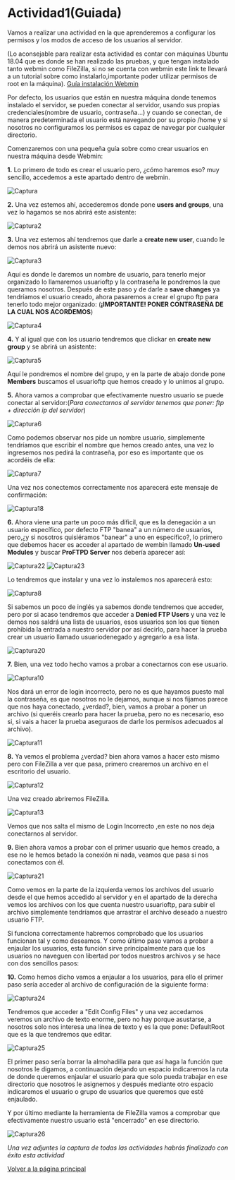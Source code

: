 # Actividad1(Guiada)

Vamos a realizar una actividad en la que aprenderemos a configurar los permisos y los modos de acceso de los usuarios al servidor.

(Lo aconsejable para realizar esta actividad es contar con máquinas Ubuntu 18.04 que es donde se han realizado las pruebas, y que tengan instalado tanto webmin como FileZilla, si no se cuenta con webmin este link te llevará a un tutorial sobre como instalarlo,importante poder utilizar permisos de root en la máquina). [Guía instalación Webmin](https://clouding.io/kb/como-instalar-webmin-en-ubuntu-18-04/)

Por defecto, los usuarios que están en nuestra máquina donde tenemos instalado el servidor, se pueden conectar al servidor, usando sus propias credenciales(nombre de usuario, contraseña...) y cuando se conectan, de manera predeterminada el usuario está navegando por su propio /home y si nosotros no configuramos los permisos es capaz de navegar por cualquier directorio.

Comenzaremos con una pequeña guía sobre como crear usuarios en nuestra máquina desde Webmin:

**1.** Lo primero de todo es crear el usuario pero, ¿cómo haremos eso? muy sencillo, accedemos a este apartado dentro de webmin.

![Captura](./imagenes/Captura.PNG)

**2.** Una vez estemos ahí, accederemos donde pone **users and groups**, una vez lo hagamos se nos abrirá este asistente:

![Captura2](./imagenes/Captura2.PNG)

**3.** Una vez estemos ahí tendremos que darle a **create new user**, cuando le demos nos abrirá un asistente nuevo:

![Captura3](./imagenes/Captura3.PNG)

Aquí es donde le daremos un nombre de usuario, para tenerlo mejor organizado lo llamaremos usuarioftp y la contraseña le pondremos la que queramos nosotros. Después de este paso y de darle a **save changes** ya tendríamos el usuario creado, ahora pasaremos a crear el grupo ftp para tenerlo todo mejor organizado:
(**¡IMPORTANTE! PONER CONTRASEÑA DE LA CUAL NOS ACORDEMOS**)

![Captura4](./imagenes/Captura4.PNG)

**4.** Y al igual que con los usuario tendremos que clickar en **create new group** y se abrirá un asistente:

![Captura5](./imagenes/Captura5.PNG)

Aquí le pondremos el nombre del grupo, y en la parte de abajo donde pone **Members** buscamos el usuarioftp que hemos creado y lo unimos al grupo. 

**5.** Ahora vamos a comprobar que efectivamente nuestro usuario se puede conectar al servidor:(*Para conectarnos al servidor tenemos que poner: ftp + dirección ip del servidor*)

![Captura6](./imagenes/Captura6.PNG)

Como podemos observar nos pide un nombre usuario, simplemente tendríamos que escribir el nombre que hemos creado antes, una vez lo ingresemos nos pedirá la contraseña, por eso es importante que os acordéis de ella:

![Captura7](./imagenes/Captura7.PNG)

Una vez nos conectemos correctamente nos aparecerá este mensaje de confirmación:

![Captura18](./imagenes/Captura18.PNG)

**6.** Ahora viene una parte un poco más díficil, que es la denegación a un usuario específico, por defecto FTP "banea" a un número de usuarios, pero,¿y si nosotros quisiéramos "banear" a uno en específico?, lo primero que debemos hacer es acceder al apartado de wembin llamado **Un-used Modules** y buscar **ProFTPD Server** nos debería aparecer así:

![Captura22](./imagenes/Captura22.png) 
![Captura23](./imagenes/Captura23.png)

Lo tendremos que instalar y una vez lo instalemos nos aparecerá esto:

![Captura8](./imagenes/Captura8.PNG)

Si sabemos un poco de inglés ya sabemos donde tendremos que acceder, pero por si acaso tendremos que acceder a **Denied FTP Users** y una vez le demos nos saldrá una lista de usuarios, esos usuarios son los que tienen prohibida la entrada a nuestro servidor por así decirlo, para hacer la prueba crear un usuario llamado usuariodenegado y agregarlo a esa lista.

![Captura20](./imagenes/Captura20.PNG)

**7.** Bien, una vez todo hecho vamos a probar a conectarnos con ese usuario.

![Captura10](./imagenes/Captura10.PNG)

Nos dará un error de login incorrecto, pero no es que hayamos puesto mal la contraseña, es que nosotros no le dejamos, aunque si nos fijamos parece que nos haya conectado, ¿verdad?, bien, vamos a probar a poner un archivo (si queréis crearlo para hacer la prueba, pero no es necesario, eso si, si vais a hacer la prueba aseguraos de darle los permisos adecuados al archivo).

![Captura11](./imagenes/Captura11.PNG)

**8.** Ya vemos el problema ¿verdad? bien ahora vamos a hacer esto mismo pero con FileZilla a ver que pasa, primero crearemos un archivo en el escritorio del usuario.

![Captura12](./imagenes/Captura12.PNG)

Una vez creado abriremos FileZilla.

![Captura13](./imagenes/Captura13.PNG)

Vemos que nos salta el mismo de Login Incorrecto ,en este no nos deja conectarnos al servidor.

**9.** Bien ahora vamos a probar con el primer usuario que hemos creado, a ese no le hemos betado la conexión ni nada, veamos que pasa si nos conectamos con él.

![Captura21](./imagenes/Captura21.PNG)

Como vemos en la parte de la izquierda vemos los archivos del usuario desde el que hemos accedido al servidor y en el apartado de la derecha vemos los archivos con los que cuenta nuestro usuarioftp, para subir el archivo simplemente tendríamos que arrastrar el archivo deseado a nuestro usuario FTP.

Si funciona correctamente habremos comprobado que los usuarios funcionan tal y como deseamos.
Y como último paso vamos a probar a enjaular los usuarios, esta función sirve principalmente para que los usuarios no naveguen con libertad por todos nuestros archivos y se hace con dos sencillos pasos:

**10.** Como hemos dicho vamos a enjaular a los usuarios, para ello el primer paso sería acceder al archivo de configuración de la siguiente forma:

![Captura24](./imagenes/Captura24.PNG)

Tendremos que acceder a "Edit Config Files" y una vez accedamos veremos un archivo de texto enorme, pero no hay porque asustarse, a nosotros solo nos interesa una línea de texto y es la que pone: DefaultRoot que es la que tendremos que editar.

![Captura25](./imagenes/Captura25.PNG)

El primer paso sería borrar la almohadilla para que así haga la función que nosotros le digamos, a continuación dejando un espacio indicaremos la ruta de donde queremos enjaular el usuario para que solo pueda trabajar en ese directorio que nosotros le asignemos y después mediante otro espacio indicaremos el usuario o grupo de usuarios que queremos que esté enjaulado.

Y por último mediante la herramienta de FileZilla vamos a comprobar que efectivamente nuestro usuario está "encerrado" en ese directorio.

![Captura26](./imagenes/Captura26.PNG)

*Una vez adjuntes la captura de todas las actividades habrás finalizado con éxito esta actividad*


[Volver a la página principal](INDICE.md)
